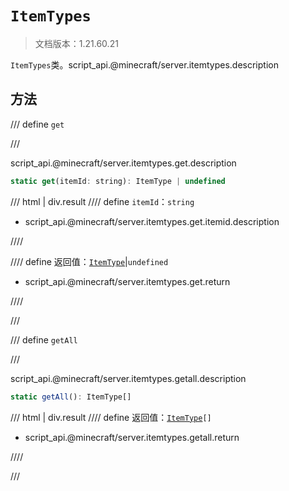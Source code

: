 # `ItemTypes`

> 文档版本：1.21.60.21

`ItemTypes`类。script_api.@minecraft/server.itemtypes.description

## 方法

/// define
`get`


///

script_api.@minecraft/server.itemtypes.get.description

```js
static get(itemId: string): ItemType | undefined
```

/// html | div.result
//// define
`itemId`：`string`

- script_api.@minecraft/server.itemtypes.get.itemid.description


////

//// define
返回值：[`ItemType`](./itemtype.md)|`undefined`

- script_api.@minecraft/server.itemtypes.get.return


////

///


/// define
`getAll`


///

script_api.@minecraft/server.itemtypes.getall.description

```js
static getAll(): ItemType[]
```

/// html | div.result
//// define
返回值：<code><a href="../itemtype/">ItemType</a>[]</code>

- script_api.@minecraft/server.itemtypes.getall.return


////

///


